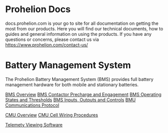 # Prohelion Docs

docs.prohelion.com is your go to site for all documentation on getting the most from our products.  Here you will find our technical documents, how to guides and general information on using the products.
If you have any questions or concerns, please contact us via https://www.prohelion.com/contact-us/

# Battery Management System

The Prohelion Battery Management System (BMS) provides full battery management hardware for both mobile and stationary batteries.

[BMS Overview](Battery_Management_System/Overview.md)
[BMS Contactor Precharge and Engagement](Battery_Management_System/Contactor_Precharge.md)
[BMS Operating States and Thresholds](Battery_Management_System/Operating_Thesholds_State.md)
[BMS Inputs, Outputs and Controls](Battery_Management_System/Inputs_Outputs_Controls.md)
[BMU Communications Protocol](Battery_Management_System/BMU_Communications_Protocol.md)

[CMU Overview](Battery_Management_System/CMU_Overview.md)
[CMU Cell Wiring Procedures](Battery_Management_System/CMU_Cell_Wiring_Procedure.md)

[Telemety Viewing Software](Battery_Management_System/Telemetry_Viewing_Software.md)






